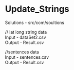 # Update_Strings
Solutions - src/com/soultions

// lat long string data <br/>
Input - dataSet2.csv <br/>
Output - Result.csv <br/>

//sentences data  <br/>
Input - sentences.csv <br/>
Output - Result.csv <br/>
